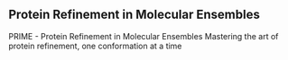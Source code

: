 ## Protein Refinement in Molecular Ensembles

PRIME - Protein Refinement in Molecular Ensembles
Mastering the art of protein refinement, one conformation at a time
